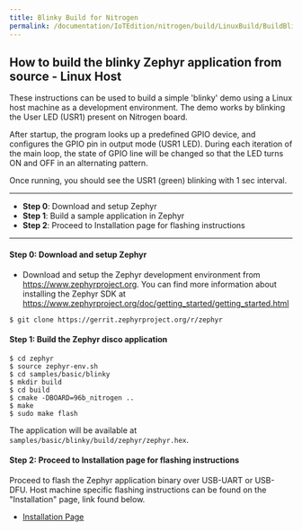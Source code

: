 ```yaml
---
title: Blinky Build for Nitrogen
permalink: /documentation/IoTEdition/nitrogen/build/LinuxBuild/BuildBlinky.md.html
---
```

## How to build the blinky Zephyr application from source - Linux Host

These instructions can be used to build a simple 'blinky' demo using a Linux host machine as a development environment. The demo works by blinking the User LED (USR1) present on Nitrogen board.

After startup, the program looks up a predefined GPIO device, and configures the GPIO pin in output mode (USR1 LED). During each iteration of the main loop, the state of GPIO line will be changed so that the LED turns ON and OFF in an alternating pattern.

Once running, you should see the USR1 (green) blinking with 1 sec interval.

***

- **Step 0**: Download and setup Zephyr
- **Step 1**: Build a sample application in Zephyr
- **Step 2**: Proceed to Installation page for flashing instructions

***

#### **Step 0**: Download and setup Zephyr

- Download and setup the Zephyr development environment from https://www.zephyrproject.org. You can find more information about installing the Zephyr SDK at https://www.zephyrproject.org/doc/getting_started/getting_started.html

```shell
$ git clone https://gerrit.zephyrproject.org/r/zephyr
```

#### **Step 1**: Build the Zephyr disco application

```shell
$ cd zephyr
$ source zephyr-env.sh
$ cd samples/basic/blinky
$ mkdir build
$ cd build
$ cmake -DBOARD=96b_nitrogen ..
$ make
$ sudo make flash
```

The application will be available at ```samples/basic/blinky/build/zephyr/zephyr.hex```.

#### **Step 2**: Proceed to Installation page for flashing instructions

Proceed to flash the Zephyr application binary over USB-UART or USB-DFU. Host machine specific flashing instructions can be found on the "Installation" page, link found below.

- [Installation Page](../../installation/)
